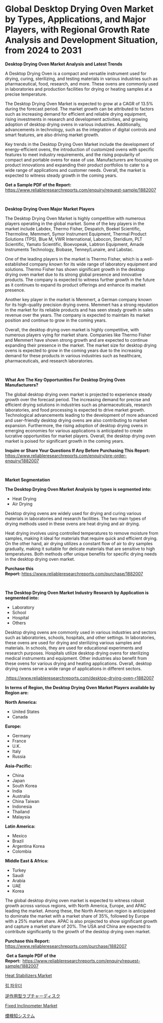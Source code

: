 <p><h1>Global Desktop Drying Oven Market by Types, Applications, and Major Players, with Regional Growth Rate Analysis and Development Situation, from 2024 to 2031</h1></p><p><strong>Desktop Drying Oven Market Analysis and Latest Trends</strong></p>
<p><p>A Desktop Drying Oven is a compact and versatile instrument used for drying, curing, sterilizing, and testing materials in various industries such as pharmaceutical, food, research, and more. These ovens are commonly used in laboratories and production facilities for drying or heating samples at a precise temperature. </p><p>The Desktop Drying Oven Market is expected to grow at a CAGR of 13.5% during the forecast period. The market growth can be attributed to factors such as increasing demand for efficient and reliable drying equipment, rising investments in research and development activities, and growing adoption of desktop drying ovens in various industries. Additionally, advancements in technology, such as the integration of digital controls and smart features, are also driving market growth.</p><p>Key trends in the Desktop Drying Oven Market include the development of energy-efficient ovens, the introduction of customized ovens with specific features to meet industry requirements, and the rising popularity of compact and portable ovens for ease of use. Manufacturers are focusing on product innovations and expanding their product portfolios to cater to a wide range of applications and customer needs. Overall, the market is expected to witness steady growth in the coming years.</p></p>
<p><strong>Get a Sample PDF of the Report:&nbsp;</strong> <a href="https://www.reliableresearchreports.com/enquiry/request-sample/1882007">https://www.reliableresearchreports.com/enquiry/request-sample/1882007</a></p>
<p>&nbsp;</p>
<p><strong>Desktop Drying Oven Major Market Players</strong></p>
<p><p>The Desktop Drying Oven Market is highly competitive with numerous players operating in the global market. Some of the key players in the market include Labdex, Thermo Fisher, Despatch, Boekel Scientific, Thermoline, Memmert, Symor Instrument Equipment, Thermal Product Solutions (TPS), Blue M, VWR International, Labocon, Steridium, PLT Scientific, Yamato Scientific, Bioevopeak, Labtron Equipment, Amade Instruments Technology, Biobase, Tenney/Lunaire, and Labstac.</p><p>One of the leading players in the market is Thermo Fisher, which is a well-established company known for its wide range of laboratory equipment and solutions. Thermo Fisher has shown significant growth in the desktop drying oven market due to its strong global presence and innovative products. The company is expected to witness further growth in the future as it continues to expand its product offerings and enhance its market presence.</p><p>Another key player in the market is Memmert, a German company known for its high-quality precision drying ovens. Memmert has a strong reputation in the market for its reliable products and has seen steady growth in sales revenue over the years. The company is expected to maintain its market position and continue to grow in the coming years.</p><p>Overall, the desktop drying oven market is highly competitive, with numerous players vying for market share. Companies like Thermo Fisher and Memmert have shown strong growth and are expected to continue expanding their presence in the market. The market size for desktop drying ovens is expected to grow in the coming years due to the increasing demand for these products in various industries such as healthcare, pharmaceuticals, and research laboratories.</p></p>
<p>&nbsp;</p>
<p><strong>What Are The Key Opportunities For Desktop Drying Oven Manufacturers?</strong></p>
<p><p>The global desktop drying oven market is projected to experience steady growth over the forecast period. The increasing demand for precise and efficient drying solutions in industries such as pharmaceuticals, research laboratories, and food processing is expected to drive market growth. Technological advancements leading to the development of more advanced and user-friendly desktop drying ovens are also contributing to market expansion. Furthermore, the rising adoption of desktop drying ovens in emerging economies for various applications is anticipated to create lucrative opportunities for market players. Overall, the desktop drying oven market is poised for significant growth in the coming years.</p></p>
<p><strong>Inquire or Share Your Questions If Any Before Purchasing This Report:</strong> <a href="https://www.reliableresearchreports.com/enquiry/pre-order-enquiry/1882007">https://www.reliableresearchreports.com/enquiry/pre-order-enquiry/1882007</a></p>
<p>&nbsp;</p>
<p><strong>Market Segmentation</strong></p>
<p><strong>The Desktop Drying Oven Market Analysis by types is segmented into:</strong></p>
<p><ul><li>Heat Drying</li><li>Air Drying</li></ul></p>
<p><p>Desktop drying ovens are widely used for drying and curing various materials in laboratories and research facilities. The two main types of drying methods used in these ovens are heat drying and air drying. </p><p>Heat drying involves using controlled temperatures to remove moisture from samples, making it ideal for materials that require quick and efficient drying. On the other hand, air drying utilizes a constant flow of air to dry samples gradually, making it suitable for delicate materials that are sensitive to high temperatures. Both methods offer unique benefits for specific drying needs in the desktop drying oven market.</p></p>
<p><strong>Purchase this Report:&nbsp;</strong><a href="https://www.reliableresearchreports.com/purchase/1882007">https://www.reliableresearchreports.com/purchase/1882007</a></p>
<p>&nbsp;</p>
<p><strong>The Desktop Drying Oven Market Industry Research by Application is segmented into:</strong></p>
<p><ul><li>Laboratory</li><li>School</li><li>Hospital</li><li>Others</li></ul></p>
<p><p>Desktop drying ovens are commonly used in various industries and sectors such as laboratories, schools, hospitals, and other settings. In laboratories, these ovens are used for drying and sterilizing various samples and materials. In schools, they are used for educational experiments and research purposes. Hospitals utilize desktop drying ovens for sterilizing medical instruments and equipment. Other industries also benefit from these ovens for various drying and heating applications. Overall, desktop drying ovens serve a wide range of applications in different sectors.</p></p>
<p><a href="https://www.reliableresearchreports.com/desktop-drying-oven-r1882007">&nbsp;https://www.reliableresearchreports.com/desktop-drying-oven-r1882007</a></p>
<p><strong>In terms of Region, the Desktop Drying Oven Market Players available by Region are:</strong></p>
<p>
    <p> <strong> North America: </strong>
        <ul>
            <li>United States</li>
            <li>Canada</li>
        </ul>
        </p> 
    <p> <strong> Europe: </strong>
        <ul>
            <li>Germany</li>
            <li>France</li>
            <li>U.K.</li>
            <li>Italy</li>
            <li>Russia</li>
        </ul>
        </p> 
    <p> <strong> Asia-Pacific: </strong>
        <ul>
            <li>China</li>
            <li>Japan</li>
            <li>South Korea</li>
            <li>India</li>
            <li>Australia</li>
            <li>China Taiwan</li>
            <li>Indonesia</li>
            <li>Thailand</li>
            <li>Malaysia</li>
        </ul>
        </p> 
    <p> <strong> Latin America: </strong>
        <ul>
            <li>Mexico</li>
            <li>Brazil</li>
            <li>Argentina Korea</li>
            <li>Colombia</li>
        </ul>
        </p> 
    <p> <strong> Middle East & Africa: </strong>
        <ul>
            <li>Turkey</li>
            <li>Saudi</li>
            <li>Arabia</li>
            <li>UAE</li>
            <li>Korea</li>
        </ul>
    </p>
    </p>
<p><p>The global desktop drying oven market is expected to witness robust growth across various regions, with North America, Europe, and APAC leading the market. Among these, the North American region is anticipated to dominate the market with a market share of 35%, followed by Europe with a 25% market share. APAC is also projected to show significant growth and capture a market share of 20%. The USA and China are expected to contribute significantly to the growth of the desktop drying oven market.</p></p>
<p><strong>Purchase this Report: </strong><a href="https://www.reliableresearchreports.com/purchase/1882007">https://www.reliableresearchreports.com/purchase/1882007</a></p>
<p>&nbsp;<strong>Get a Sample PDF of the Report:&nbsp;&nbsp;</strong><a href="https://www.reliableresearchreports.com/enquiry/request-sample/1882007">https://www.reliableresearchreports.com/enquiry/request-sample/1882007</a></p>
<p><strong></strong></p>
<p><p><a href="https://issuu.com/reportprime-2/docs/heat-stabilizers-market-size-2030.pptx">Heat Stabilizers Market</a></p><p><a href="https://github.com/TrevorKruvalis5678/Market-Research-Report-List-1/blob/main/206382340586.md">립 파우더</a></p><p><a href="https://github.com/vtbvgl20191192/Market-Research-Report-List-1/blob/main/250422844319.md">逆作用型ラプチャーディスク</a></p><p><a href="https://github.com/zjyglelu/Market-Research-Report-List-2/blob/main/fixed-inclinometer-market.md">Fixed Inclinometer Market</a></p><p><a href="https://github.com/laurenreichert/Market-Research-Report-List-1/blob/main/353781844320.md">煙検知システム</a></p></p>